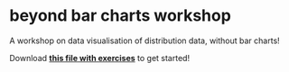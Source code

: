 # beyond bar charts workshop
A workshop on data visualisation of distribution data, without bar charts!

Download __[this file with exercises](https://raw.githubusercontent.com/lauralwd/beyond_barcharts_workshop/main/phd%20day%20workshop.Rmd)__ to get started!
